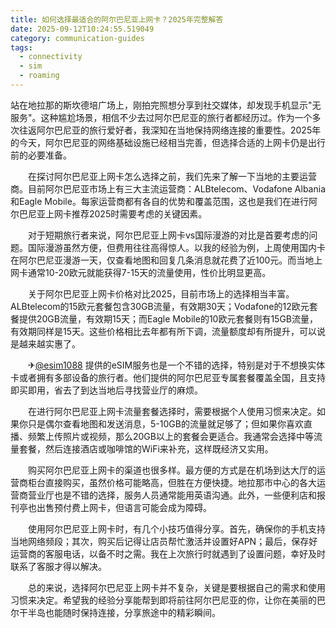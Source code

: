 ```yaml
---
title: 如何选择最适合的阿尔巴尼亚上网卡？2025年完整解答
date: 2025-09-12T10:24:55.519049
category: communication-guides
tags:
  - connectivity
  - sim
  - roaming
---
```


站在地拉那的斯坎德培广场上，刚拍完照想分享到社交媒体，却发现手机显示"无服务"。这种尴尬场景，相信不少去过阿尔巴尼亚的旅行者都经历过。作为一个多次往返阿尔巴尼亚的旅行爱好者，我深知在当地保持网络连接的重要性。2025年的今天，阿尔巴尼亚的网络基础设施已经相当完善，但选择合适的上网卡仍是出行前的必要准备。

　　在探讨阿尔巴尼亚上网卡怎么选择之前，我们先来了解一下当地的主要运营商。目前阿尔巴尼亚市场上有三大主流运营商：ALBtelecom、Vodafone Albania和Eagle Mobile。每家运营商都有各自的优势和覆盖范围，这也是我们在进行阿尔巴尼亚上网卡推荐2025时需要考虑的关键因素。

　　对于短期旅行者来说，阿尔巴尼亚上网卡vs国际漫游的对比是首要考虑的问题。国际漫游虽然方便，但费用往往高得惊人。以我的经验为例，上周使用国内卡在阿尔巴尼亚漫游一天，仅查看地图和回复几条消息就花费了近100元。而当地上网卡通常10-20欧元就能获得7-15天的流量使用，性价比明显更高。

　　关于阿尔巴尼亚上网卡价格对比2025，目前市场上的选择相当丰富。ALBtelecom的15欧元套餐包含30GB流量，有效期30天；Vodafone的12欧元套餐提供20GB流量，有效期15天；而Eagle Mobile的10欧元套餐则有15GB流量，有效期同样是15天。这些价格相比去年都有所下调，流量额度却有所提升，可以说是越来越实惠了。

　　✈[@esim1088](https://t.me/s/esim1088) 提供的eSIM服务也是一个不错的选择，特别是对于不想换实体卡或者拥有多部设备的旅行者。他们提供的阿尔巴尼亚专属套餐覆盖全国，且支持即买即用，省去了到达当地后寻找营业厅的麻烦。

　　在进行阿尔巴尼亚上网卡流量套餐选择时，需要根据个人使用习惯来决定。如果你只是偶尔查看地图和发送消息，5-10GB的流量就足够了；但如果你喜欢直播、频繁上传照片或视频，那么20GB以上的套餐会更适合。我通常会选择中等流量套餐，然后连接酒店或咖啡馆的WiFi来补充，这样既经济又实用。

　　购买阿尔巴尼亚上网卡的渠道也很多样。最方便的方式是在机场到达大厅的运营商柜台直接购买，虽然价格可能略高，但胜在方便快捷。地拉那市中心的各大运营商营业厅也是不错的选择，服务人员通常能用英语沟通。此外，一些便利店和报刊亭也出售预付费上网卡，但语言可能会成为障碍。

　　使用阿尔巴尼亚上网卡时，有几个小技巧值得分享。首先，确保你的手机支持当地网络频段；其次，购买后记得让店员帮忙激活并设置好APN；最后，保存好运营商的客服电话，以备不时之需。我在上次旅行时就遇到了设置问题，幸好及时联系了客服才得以解决。

　　总的来说，选择阿尔巴尼亚上网卡并不复杂，关键是要根据自己的需求和使用习惯来决定。希望我的经验分享能帮到即将前往阿尔巴尼亚的你，让你在美丽的巴尔干半岛也能随时保持连接，分享旅途中的精彩瞬间。